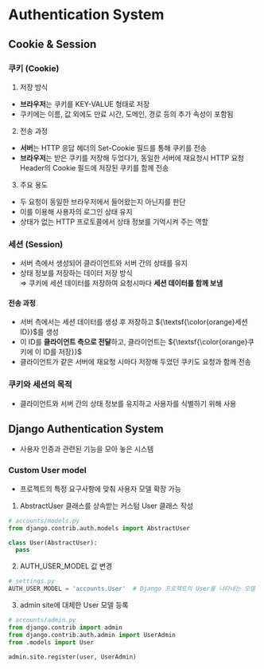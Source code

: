 # Authentication System
## Cookie & Session
### 쿠키 (Cookie)
1. 저장 방식
  - **브라우저**는 쿠키를 KEY-VALUE 형태로 저장
  - 쿠키에는 이름, 값 외에도 만료 시간, 도메인, 경로 등의 추가 속성이 포함됨

2. 전송 과정
  - **서버**는 HTTP 응답 헤더의 Set-Cookie 필드를 통해 쿠키를 전송
  - **브라우저**는 받은 쿠키를 저장해 두었다가, 동일한 서버에 재요청시 HTTP 요청 Header의 Cookie 필드에 저장된 쿠키를 함께 전송

3. 주요 용도
  - 두 요청이 동일한 브라우저에서 들어왔는지 아닌지를 판단
  - 이를 이용해 사용자의 로그인 상태 유지
  - 상태가 없는 HTTP 프로토콜에서 상태 정보를 기억시켜 주는 역할

### 세션 (Session)
- 서버 측에서 생성되어 클라이언트와 서버 간의 상태를 유지
- 상태 정보를 저장하는 데이터 저장 방식<br>
⇒ 쿠키에 세션 데이터를 저장하여 요청시마다 **세션 데이터를 함께 보냄**

#### 전송 과정
- 서버 측에서는 세션 데이터를 생성 후 저장하고 ${\textsf{\color{orange}세션 ID}}$를 생성
- 이 ID를 **클라이언트 측으로 전달**하고, 클라이언트는 ${\textsf{\color{orange}쿠키에 이 ID를 저장}}$
- 클라이언트가 같은 서버에 재요청 시마다 저장해 두었던 쿠키도 요청과 함께 전송

### 쿠키와 세션의 목적
- 클라이언트와 서버 간의 상태 정보를 유지하고 사용자를 식별하기 위해 사용

## Django Authentication System
- 사용자 인증과 관련된 기능을 모아 놓은 시스템

### Custom User model
- 프로젝트의 특정 요구사항에 맞춰 사용자 모델 확장 가능

1. AbstractUser 클래스를 상속받는 커스텀 User 클래스 작성
```py
# accounts/models.py
from django.contrib.auth.models import AbstractUser

class User(AbstractUser):
  pass
```

2. AUTH_USER_MODEL 값 변경
```py
# settings.py
AUTH_USER_MODEL = 'accounts.User'  # Django 프로젝트의 User를 나타내는 모델 지정
```

3. admin site에 대체한 User 모델 등록
```py
# accounts/admin.py
from django.contrib import admin
from django.contrib.auth.admin import UserAdmin
from .models import User

admin.site.register(user, UserAdmin)
```
